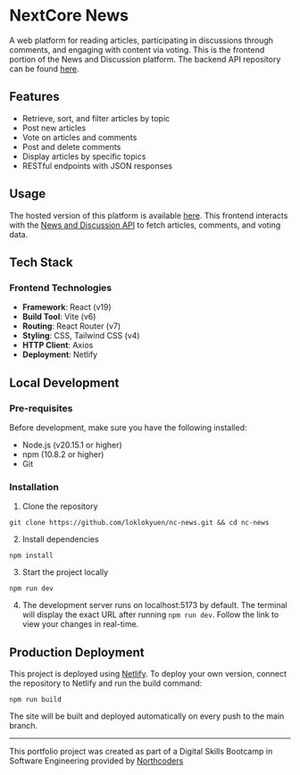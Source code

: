 # NextCore News

A web platform for reading articles, participating in discussions through comments, and engaging with content via voting. This is the frontend portion of the News and Discussion platform. The backend API repository can be found [here](https://github.com/loklokyuen/news-website-project).

## Features

- Retrieve, sort, and filter articles by topic
- Post new articles
- Vote on articles and comments
- Post and delete comments
- Display articles by specific topics
- RESTful endpoints with JSON responses

## Usage

The hosted version of this platform is available [here](https://news-and-discussion.netlify.app/articles). This frontend interacts with the [News and Discussion API](https://github.com/loklokyuen/news-website-project) to fetch articles, comments, and voting data.

## Tech Stack

### Frontend Technologies

- **Framework**: React (v19)
- **Build Tool**: Vite (v6)
- **Routing**: React Router (v7)
- **Styling**: CSS, Tailwind CSS (v4)
- **HTTP Client**: Axios
- **Deployment**: Netlify

## Local Development

### Pre-requisites

Before development, make sure you have the following installed:

- Node.js (v20.15.1 or higher)
- npm (10.8.2 or higher)
- Git

### Installation

1. Clone the repository

```
git clone https://github.com/loklokyuen/nc-news.git && cd nc-news
```

2. Install dependencies

```
npm install
```

3. Start the project locally

```
npm run dev
```

4. The development server runs on localhost:5173 by default. The terminal will display the exact URL after running `npm run dev`. Follow the link to view your changes in real-time.

## Production Deployment

This project is deployed using [Netlify](https://www.netlify.com/). To deploy your own version, connect the repository to Netlify and run the build command:

```
npm run build
```

The site will be built and deployed automatically on every push to the main branch.

---

This portfolio project was created as part of a Digital Skills Bootcamp in Software Engineering provided by [Northcoders](https://northcoders.com/)
